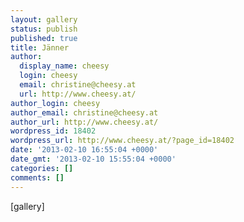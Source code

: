 ```yaml
---
layout: gallery
status: publish
published: true
title: Jänner
author:
  display_name: cheesy
  login: cheesy
  email: christine@cheesy.at
  url: http://www.cheesy.at/
author_login: cheesy
author_email: christine@cheesy.at
author_url: http://www.cheesy.at/
wordpress_id: 18402
wordpress_url: http://www.cheesy.at/?page_id=18402
date: '2013-02-10 16:55:04 +0000'
date_gmt: '2013-02-10 15:55:04 +0000'
categories: []
comments: []
---
```

[gallery]
